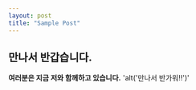 ```yaml
---
layout: post
title: "Sample Post"
---
```


## 만나서 반갑습니다.
**여러분은 지금 저와 함께하고 있습니다.**
'alt('만나서 반가워!!')'

